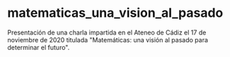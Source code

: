# matematicas_una_vision_al_pasado
Presentación de una charla impartida en el Ateneo de Cádiz el 17 de noviembre de 2020 titulada "Matemáticas: una visión al pasado para determinar el futuro".
